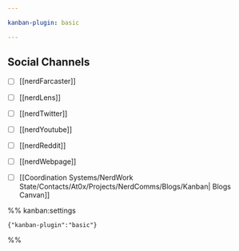 ```yaml
---

kanban-plugin: basic

---
```


## Social Channels

- [ ] [[nerdFarcaster]]
- [ ] [[nerdLens]]
- [ ] [[nerdTwitter]]
- [ ] [[nerdYoutube]]
- [ ] [[nerdReddit]]
- [ ] [[nerdWebpage]]
- [ ] [[Coordination Systems/NerdWork State/Contacts/At0x/Projects/NerdComms/Blogs/Kanban| Blogs Canvan]]




%% kanban:settings
```
{"kanban-plugin":"basic"}
```
%%